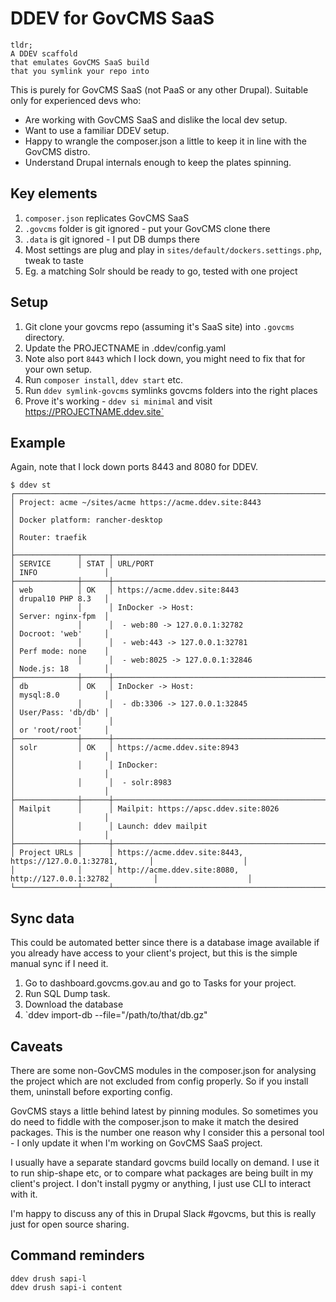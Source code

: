 # DDEV for GovCMS SaaS

```
tldr;
A DDEV scaffold
that emulates GovCMS SaaS build
that you symlink your repo into
```

This is purely for GovCMS SaaS (not PaaS or any other Drupal). Suitable only for experienced
devs who:

* Are working with GovCMS SaaS and dislike the local dev setup.
* Want to use a familiar DDEV setup.
* Happy to wrangle the composer.json a little to keep it in line with the GovCMS distro.
* Understand Drupal internals enough to keep the plates spinning.

## Key elements

1. `composer.json` replicates GovCMS SaaS
2. `.govcms` folder is git ignored - put your GovCMS clone there
3. `.data` is git ignored - I put DB dumps there
4. Most settings are plug and play in `sites/default/dockers.settings.php`, tweak to taste
5. Eg. a matching Solr should be ready to go, tested with one project

## Setup

1. Git clone your govcms repo (assuming it's SaaS site) into `.govcms` directory.
2. Update the PROJECTNAME in .ddev/config.yaml
3. Note also port `8443` which I lock down, you might need to fix that for your own setup.
4. Run `composer install`, `ddev start` etc.
5. Run `ddev symlink-govcms` symlinks govcms folders into the right places
6. Prove it's working - `ddev si minimal` and visit https://PROJECTNAME.ddev.site`

## Example

Again, note that I lock down ports 8443 and 8080 for DDEV.

```
$ ddev st
┌────────────────────────────────────────────────────────────────────────────────────────────────────────┐
│ Project: acme ~/sites/acme https://acme.ddev.site:8443                                               │
│ Docker platform: rancher-desktop                                                                       │
│ Router: traefik                                                                                        │
├──────────────┬──────┬─────────────────────────────────────────────────────────────┬────────────────────┤
│ SERVICE      │ STAT │ URL/PORT                                                    │ INFO               │
├──────────────┼──────┼─────────────────────────────────────────────────────────────┼────────────────────┤
│ web          │ OK   │ https://acme.ddev.site:8443                                 │ drupal10 PHP 8.3   │
│              │      │ InDocker -> Host:                                           │ Server: nginx-fpm  │
│              │      │  - web:80 -> 127.0.0.1:32782                                │ Docroot: 'web'     │
│              │      │  - web:443 -> 127.0.0.1:32781                               │ Perf mode: none    │
│              │      │  - web:8025 -> 127.0.0.1:32846                              │ Node.js: 18        │
├──────────────┼──────┼─────────────────────────────────────────────────────────────┼────────────────────┤
│ db           │ OK   │ InDocker -> Host:                                           │ mysql:8.0          │
│              │      │  - db:3306 -> 127.0.0.1:32845                               │ User/Pass: 'db/db' │
│              │      │                                                             │ or 'root/root'     │
├──────────────┼──────┼─────────────────────────────────────────────────────────────┼────────────────────┤
│ solr         │ OK   │ https://acme.ddev.site:8943                                 │                    │
│              │      │ InDocker:                                                   │                    │
│              │      │  - solr:8983                                                │                    │
├──────────────┼──────┼─────────────────────────────────────────────────────────────┼────────────────────┤
│ Mailpit      │      │ Mailpit: https://apsc.ddev.site:8026                        │                    │
│              │      │ Launch: ddev mailpit                                        │                    │
├──────────────┼──────┼─────────────────────────────────────────────────────────────┼────────────────────┤
│ Project URLs │      │ https://acme.ddev.site:8443, https://127.0.0.1:32781,       │                    │
│              │      │ http://acme.ddev.site:8080, http://127.0.0.1:32782          │                    │
└──────────────┴──────┴─────────────────────────────────────────────────────────────┴────────────────────┘
```

## Sync data

This could be automated better since there is a database image available if you 
already have access to your client's project, but this is the simple manual
sync if I need it.

1. Go to dashboard.govcms.gov.au and go to Tasks for your project.
2. Run SQL Dump task.
3. Download the database
4. `ddev import-db --file="/path/to/that/db.gz"

## Caveats

There are some non-GovCMS modules in the composer.json for analysing the project which are not
excluded from config properly. So if you install them, uninstall before exporting config.

GovCMS stays a little behind latest by pinning modules. So sometimes you do need to fiddle with
the composer.json to make it match the desired packages. This is the number one reason why I
consider this a personal tool - I only update it when I'm working on GovCMS SaaS project.

I usually have a separate standard govcms build locally on demand. I use it to run ship-shape etc,
or to compare what packages are being built in my client's project. I don't install pygmy or 
anything, I just use CLI to interact with it.

I'm happy to discuss any of this in Drupal Slack #govcms, but this is really just for open source 
sharing.

## Command reminders

```
ddev drush sapi-l
ddev drush sapi-i content

